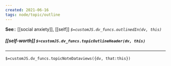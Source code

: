 ```yaml
---
created: 2021-06-16
tags: node/topic/outline
---
```


**See**:: [[social anxiety]], [[self]]
*`$=customJS.dv_funcs.outlinedIn(dv, this)`*



##### [[self-worth]] `$=customJS.dv_funcs.topicOutlineHeader(dv, this)`


### <hr class="dataviews"/>
`$=customJS.dv_funcs.topicNoteDataviews({dv, that:this})`